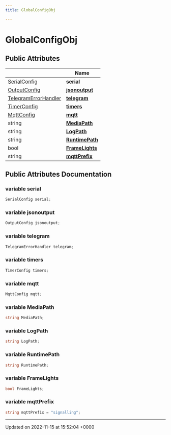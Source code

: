 ```yaml
---
title: GlobalConfigObj

---
```


# GlobalConfigObj





## Public Attributes

|                | Name           |
| -------------- | -------------- |
| [SerialConfig](/SignallingSystem-doc/vb/Classes/classSerialConfig/) | **[serial](/SignallingSystem-doc/vb/Classes/classGlobalConfigObj/#variable-serial)**  |
| [OutputConfig](/SignallingSystem-doc/vb/Classes/classOutputConfig/) | **[jsonoutput](/SignallingSystem-doc/vb/Classes/classGlobalConfigObj/#variable-jsonoutput)**  |
| [TelegramErrorHandler](/SignallingSystem-doc/vb/Classes/classTelegramErrorHandler/) | **[telegram](/SignallingSystem-doc/vb/Classes/classGlobalConfigObj/#variable-telegram)**  |
| [TimerConfig](/SignallingSystem-doc/vb/Classes/classTimerConfig/) | **[timers](/SignallingSystem-doc/vb/Classes/classGlobalConfigObj/#variable-timers)**  |
| [MqttConfig](/SignallingSystem-doc/vb/Classes/classMqttConfig/) | **[mqtt](/SignallingSystem-doc/vb/Classes/classGlobalConfigObj/#variable-mqtt)**  |
| string | **[MediaPath](/SignallingSystem-doc/vb/Classes/classGlobalConfigObj/#variable-mediapath)**  |
| string | **[LogPath](/SignallingSystem-doc/vb/Classes/classGlobalConfigObj/#variable-logpath)**  |
| string | **[RuntimePath](/SignallingSystem-doc/vb/Classes/classGlobalConfigObj/#variable-runtimepath)**  |
| bool | **[FrameLights](/SignallingSystem-doc/vb/Classes/classGlobalConfigObj/#variable-framelights)**  |
| string | **[mqttPrefix](/SignallingSystem-doc/vb/Classes/classGlobalConfigObj/#variable-mqttprefix)**  |

## Public Attributes Documentation

### variable serial

```csharp
SerialConfig serial;
```


### variable jsonoutput

```csharp
OutputConfig jsonoutput;
```


### variable telegram

```csharp
TelegramErrorHandler telegram;
```


### variable timers

```csharp
TimerConfig timers;
```


### variable mqtt

```csharp
MqttConfig mqtt;
```


### variable MediaPath

```csharp
string MediaPath;
```


### variable LogPath

```csharp
string LogPath;
```


### variable RuntimePath

```csharp
string RuntimePath;
```


### variable FrameLights

```csharp
bool FrameLights;
```


### variable mqttPrefix

```csharp
string mqttPrefix = "signalling";
```


-------------------------------

Updated on 2022-11-15 at 15:52:04 +0000